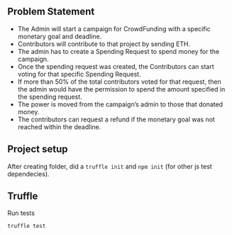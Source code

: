 ## Problem Statement

* The Admin will start a campaign for CrowdFunding with a specific monetary goal and
deadline.
* Contributors will contribute to that project by sending ETH.
* The admin has to create a Spending Request to spend money for the campaign.
* Once the spending request was created, the Contributors can start voting for that
specific Spending Request.
* If more than 50% of the total contributors voted for that request, then the admin would
have the permission to spend the amount specified in the spending request.
* The power is moved from the campaign’s admin to those that donated money.
* The contributors can request a refund if the monetary goal was not reached within the
deadline.

## Project setup

After creating folder, did a `truffle init` and `npm init` (for other js test dependecies).

## Truffle

Run tests

```
truffle test
```